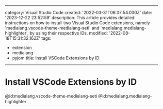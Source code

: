 ------
category: Visual Studio Code
created: '2022-03-31T06:07:54.000Z'
date: '2023-12-22 23:52:59'
description: This article provides detailed instructions on how to install two Visual
  Studio Code extensions, namely 'medialang.vscode-theme-medialang-seti' and 'medialang.medialang-highlighter',
  by using their respective IDs.
modified: '2022-08-18T15:31:32.162Z'
tags:
- extension
- medialang
- pyjom
title: Install VSCode Extensions by ID
------

# Install VSCode Extensions by ID

@id:medialang.vscode-theme-medialang-seti
＠id:medialang.medialang-highlighter
